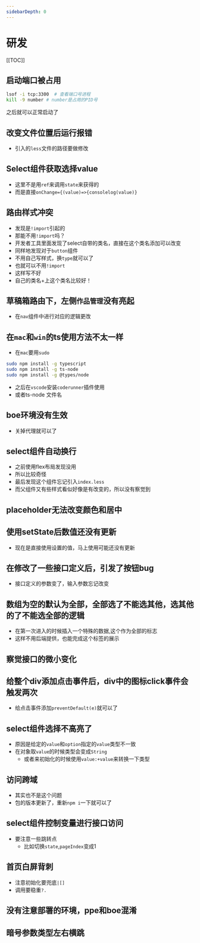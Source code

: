 ```yaml
---
sidebarDepth: 0
---
```

# 研发
[[TOC]]
## 启动端口被占用
```bash
lsof -i tcp:3300  # 查看端口号进程
kill -9 number # number是占用的PID号
```
之后就可以正常启动了
## 改变文件位置后运行报错
- 引入的`less`文件的路径要做修改

## Select组件获取选择value
- 这里不是用`ref`来调用`state`来获得的
- 而是直接`onChange={(value)=>{consolelog(value)}`
## 路由样式冲突
- 发现是`!import`引起的
- 那能不用`!import`吗？
- 开发者工具里面发现了select自带的类名，直接在这个类名添加可以改变
- 同样地发现对于`button`组件
- 不用自己写样式，换`type`就可以了
- 也就可以不用`!import`
- 这样写不好
- 自己的类名+上这个类名比较好！
## 草稿箱路由下，左侧`作品管理`没有亮起
- 在`nav`组件中进行对应的逻辑更改

## 在`mac`和`win`的ts使用方法不太一样
- 在`mac`要用`sudo`
```bash
sudo npm install -g typescript
sudo npm install -g ts-node
sudo npm install -g @types/node
```
- 之后在`vscode`安装`coderunner`插件使用
- 或者ts-node 文件名
## boe环境没有生效
- 关掉代理就可以了

## select组件自动换行
- 之前使用flex布局发现没用
- 所以比较奇怪
- 最后发现这个组件忘记引入`index.less`
- 而父组件又有些样式看似好像是有改变的，所以没有察觉到

## placeholder无法改变颜色和居中

## 使用setState后数值还没有更新
- 现在是直接使用设置的值，马上使用可能还没有更新
## 在修改了一些接口定义后，引发了按钮bug
- 接口定义的参数变了，输入参数忘记改变
## 数组为空的默认为全部，全部选了不能选其他，选其他的了不能选全部的逻辑
- 在第一次进入的时候插入一个特殊的数据,这个作为全部的标志
- 这样不用后端提供，也能完成这个标签的展示
## 察觉接口的微小变化

## 给整个div添加点击事件后，div中的图标click事件会触发两次
- 给点击事件添加`preventDefault(e)`就可以了
## select组件选择不高亮了
- 原因是给定的`value`和`option`指定的`value`类型不一致
- 在对象取`value`的时候类型会变成`String`
  - 或者来初始化的时候使用`value:+value`来转换一下类型
## 访问跨域
- 其实也不是这个问题
- 包的版本更新了，重新`npm i`一下就可以了

## select组件控制变量进行接口访问
- 要注意一些跳转点
  - 比如切换`state`,`pageIndex`变成1
## 首页白屏背刺
- 注意初始化要兜底`|[]`
- 调用要稳重`?.`
## 没有注意部署的环境，ppe和boe混淆

## 暗号参数类型左右横跳